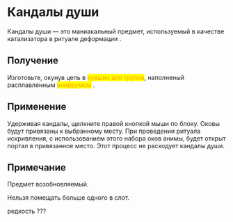 # Кандалы души

Кандалы души — это маниакальный предмет, используемый в качестве катализатора в ритуале деформации .

## Получение

Изготовьте, окунув цепь в <mark style="color:orange;">кувшин для трупов</mark>, наполненый расплавленным <mark style="color:orange;">аниррумом</mark> .

## Применение

Удерживая кандалы, щелкните правой кнопкой мыши по блоку. Оковы будут привязаны к выбранному месту. При проведении ритуала искривления, с использованием этого набора оков анимы, будет открыт портал в привязанное место. Этот процесс не расходует кандалы души.

## Примечание

Предмет возобновляемый.

Нельзя помещать больше одного в слот.

редкость ???


